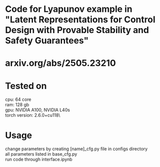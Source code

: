 # Code for Lyapunov example in "Latent Representations for Control Design with Provable Stability and Safety Guarantees"
# arxiv.org/abs/2505.23210

# Tested on
cpu: 64 core\
ram: 128 gb\
gpu: NVIDIA A100, NVIDIA L40s\
torch version: 2.6.0+cu118\

# Usage
change parameters by creating [name]_cfg.py file in configs directory\
all parameters listed in base_cfg.py\
run code through interface.ipynb
